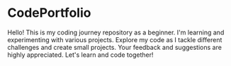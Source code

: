# CodePortfolio
Hello! This is my coding journey repository as a beginner. I'm learning and experimenting with various projects. Explore my code as I tackle different challenges and create small projects. Your feedback and suggestions are highly appreciated. Let's learn and code together!
